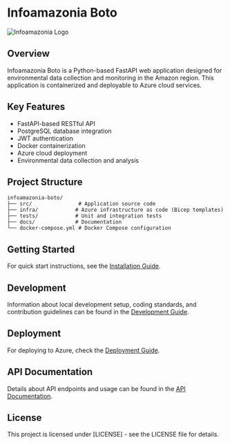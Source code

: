 # Infoamazonia Boto

![Infoamazonia Logo](assets/images/logo.png)

## Overview

Infoamazonia Boto is a Python-based FastAPI web application designed for environmental data collection and monitoring in the Amazon region. This application is containerized and deployable to Azure cloud services.

## Key Features

- FastAPI-based RESTful API
- PostgreSQL database integration
- JWT authentication
- Docker containerization
- Azure cloud deployment
- Environmental data collection and analysis

## Project Structure

```
infoamazonia-boto/
├── src/               # Application source code
├── infra/            # Azure infrastructure as code (Bicep templates)
├── tests/            # Unit and integration tests
├── docs/             # Documentation
└── docker-compose.yml # Docker Compose configuration
```

## Getting Started

For quick start instructions, see the [Installation Guide](installation.md).

## Development

Information about local development setup, coding standards, and contribution guidelines can be found in the [Development Guide](development.md).

## Deployment

For deploying to Azure, check the [Deployment Guide](deployment.md).

## API Documentation

Details about API endpoints and usage can be found in the [API Documentation](api.md).

## License

This project is licensed under [LICENSE] - see the LICENSE file for details.
